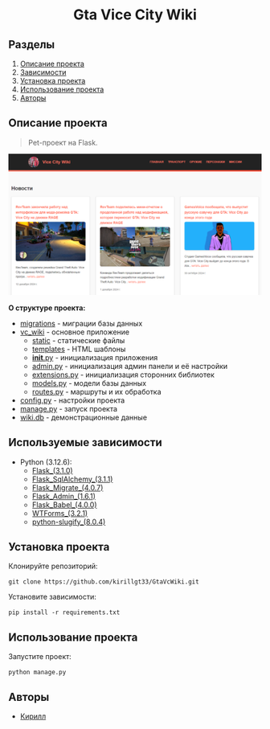 # <center> Gta Vice City Wiki </center>
## Разделы
1. [Описание проекта](#Описание-проекта)
2. [Зависимости](#Зависимости)
3. [Установка проекта](#Установка-проекта)
4. [Использование проекта](#Использование-проекта)
5. [Авторы](#Авторы)

## Описание проекта

> Pet-проект на Flask.

![Screenshot](screenshot.png)

**О структуре проекта:**
* [migrations](./migrations) - миграции базы данных
* [vc_wiki](./vc_wiki) - основное приложение
    * [static](./vc_wiki/static/) - статические файлы
    * [templates](./vc_wiki/templates/) - HTML шаблоны
    * [__init__.py](./vc_wiki/__init__.py) - инициализация приложения
    * [admin.py](./vc_wiki/admin.py) - инициализация админ панели и её настройки
    * [extensions.py](./vc_wiki/extensions.py) - инициализация сторонних библиотек
    * [models.py](./vc_wiki/models.py) - модели базы данных
    * [routes.py](./vc_wiki/routes.py) - маршруты и их обработка
* [config.py](./config.py) - настройки проекта
* [manage.py](./manage.py) - запуск проекта
* [wiki.db](./wiki.db) - демонстрационные данные


## Используемые зависимости
* Python (3.12.6):
    * [Flask_(3.1.0)](https://palletsprojects.com/projects/flask)
    * [Flask_SqlAlchemy_(3.1.1)](https://flask-sqlalchemy.readthedocs.io/en/stable/)
    * [Flask_Migrate_(4.0.7)](https://flask-migrate.readthedocs.io/en/latest/index.html)
    * [Flask_Admin_(1.6.1)](https://flask-admin.readthedocs.io/en/latest/)
    * [Flask_Babel_(4.0.0)](https://github.com/python-babel/flask-babel/blob/master/docs/index.rst)
    * [WTForms_(3.2.1)](https://wtforms.readthedocs.io/en/main/)
    * [python-slugify_(8.0.4)](https://pypi.org/project/python-slugify/)


## Установка проекта

Клонируйте репозиторий:
```
git clone https://github.com/kirillgt33/GtaVcWiki.git
```
Установите зависимости:
```
pip install -r requirements.txt
```

## Использование проекта
Запустите проект:
```
python manage.py
```

## Авторы

* [Кирилл](https://t.me/KirillGT)